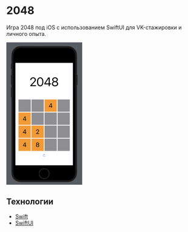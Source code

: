 # 2048
Игра 2048 под iOS с использованием SwiftUI для VK-стажировки и личного опыта.

<img src="img/1.png" style="width:200px;">

## Технологии
- [Swift](https://www.apple.com/ru/swift/)
- [SwiftUI](https://developer.apple.com/xcode/swiftui/)
